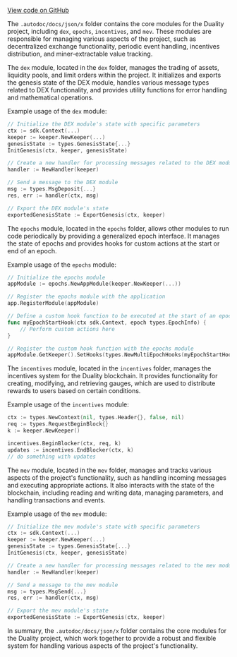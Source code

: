 [View code on GitHub](https://github.com/duality-labs/duality/oc/docs/json/x)

The `.autodoc/docs/json/x` folder contains the core modules for the Duality project, including `dex`, `epochs`, `incentives`, and `mev`. These modules are responsible for managing various aspects of the project, such as decentralized exchange functionality, periodic event handling, incentives distribution, and miner-extractable value tracking.

The `dex` module, located in the `dex` folder, manages the trading of assets, liquidity pools, and limit orders within the project. It initializes and exports the genesis state of the DEX module, handles various message types related to DEX functionality, and provides utility functions for error handling and mathematical operations.

Example usage of the `dex` module:

```go
// Initialize the DEX module's state with specific parameters
ctx := sdk.Context(...)
keeper := keeper.NewKeeper(...)
genesisState := types.GenesisState{...}
InitGenesis(ctx, keeper, genesisState)

// Create a new handler for processing messages related to the DEX module
handler := NewHandler(keeper)

// Send a message to the DEX module
msg := types.MsgDeposit{...}
res, err := handler(ctx, msg)

// Export the DEX module's state
exportedGenesisState := ExportGenesis(ctx, keeper)
```

The `epochs` module, located in the `epochs` folder, allows other modules to run code periodically by providing a generalized epoch interface. It manages the state of epochs and provides hooks for custom actions at the start or end of an epoch.

Example usage of the `epochs` module:

```go
// Initialize the epochs module
appModule := epochs.NewAppModule(keeper.NewKeeper(...))

// Register the epochs module with the application
app.RegisterModule(appModule)

// Define a custom hook function to be executed at the start of an epoch
func myEpochStartHook(ctx sdk.Context, epoch types.EpochInfo) {
    // Perform custom actions here
}

// Register the custom hook function with the epochs module
appModule.GetKeeper().SetHooks(types.NewMultiEpochHooks(myEpochStartHook))
```

The `incentives` module, located in the `incentives` folder, manages the incentives system for the Duality blockchain. It provides functionality for creating, modifying, and retrieving gauges, which are used to distribute rewards to users based on certain conditions.

Example usage of the `incentives` module:

```go
ctx := types.NewContext(nil, types.Header{}, false, nil)
req := types.RequestBeginBlock{}
k := keeper.NewKeeper()

incentives.BeginBlocker(ctx, req, k)
updates := incentives.EndBlocker(ctx, k)
// do something with updates
```

The `mev` module, located in the `mev` folder, manages and tracks various aspects of the project's functionality, such as handling incoming messages and executing appropriate actions. It also interacts with the state of the blockchain, including reading and writing data, managing parameters, and handling transactions and events.

Example usage of the `mev` module:

```go
// Initialize the mev module's state with specific parameters
ctx := sdk.Context(...)
keeper := keeper.NewKeeper(...)
genesisState := types.GenesisState{...}
InitGenesis(ctx, keeper, genesisState)

// Create a new handler for processing messages related to the mev module
handler := NewHandler(keeper)

// Send a message to the mev module
msg := types.MsgSend{...}
res, err := handler(ctx, msg)

// Export the mev module's state
exportedGenesisState := ExportGenesis(ctx, keeper)
```

In summary, the `.autodoc/docs/json/x` folder contains the core modules for the Duality project, which work together to provide a robust and flexible system for handling various aspects of the project's functionality.
